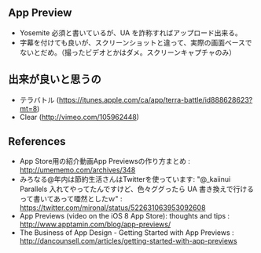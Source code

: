 App Preview
---

- Yosemite 必須と書いているが、UA を詐称すればアップロード出来る。
- 字幕を付けても良いが、スクリーンショットと違って、実際の画面ベースでないとだめ。（撮ったビデオとかはダメ。スクリーンキャプチャのみ）

出来が良いと思うの
---

- テラバトル (https://itunes.apple.com/ca/app/terra-battle/id888628623?mt=8)
- Clear (http://vimeo.com/105962448)

References
---

- App Store用の紹介動画App Previewsの作り方まとめ : http://umememo.com/archives/348
- みろなる@年内は節約生活さんはTwitterを使っています: "@_kaiinui Parallels 入れてやってたんですけど、色々ググったら UA 書き換えで行けるって書いてあって唖然としたｗ" : https://twitter.com/mironal/status/522631063953092608
- App Previews (video on the iOS 8 App Store): thoughts and tips : http://www.apptamin.com/blog/app-previews/
- The Business of App Design - Getting Started with App Previews : http://dancounsell.com/articles/getting-started-with-app-previews
